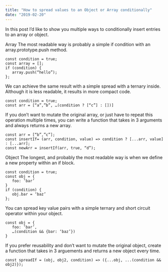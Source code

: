 ```yaml
---
title: "How to spread values to an Object or Array conditionally"
date: "2019-02-20"
---
```


In this post I’d like to show you multiple ways to conditionally insert entries to an array or object.

Array
The most readable way is probably a simple if condition with an array.prototype.push method. 

```
const condition = true;
const array = [];
if (condition) {
   array.push(“hello”);
};

```


We can achieve the same result with a simple spread with a ternary inside. Although it is less readable, it results in more compact code.

```
const condition = true;
const arr = [“a”,”b”, …(condition ? [“c”] : [])]
```

If you don’t want to mutate the original array, or just have to repeat this operation multiple times, you can write a function that takes in 3 arguments and always returns a new array.

```
const arr = [“b”,”c”];
const insertIf= (arr, condition, value) => condition ? [...arr, value] : [...arr];
const newArr = insertIf(arr, true, “d”);
```

Object
The longest, and probably the most readable way is when we define a new property within an if block. 
```
const condition = true;
const obj = {
   foo: ‘bar’
}
if (condition) {
   obj.bar = ‘baz’
};
```
You can spread key value pairs with a simple ternary and short circuit operator within your object.  
```
const obj = {
   foo: ‘bar’,
   …(condition && {bar: ‘baz’})
}
```

If you prefer reusability and don’t want to mutate the original object, create a function that takes in 3 arguements and returns a new object every time.
```
const spreadIf = (obj, obj2, condition) => ({...obj, ...(condition && obj2)});
```
